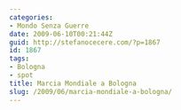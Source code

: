 ```yaml
---
categories:
- Mondo Senza Guerre
date: 2009-06-10T00:21:44Z
guid: http://stefanocecere.com/?p=1867
id: 1867
tags:
- Bologna
- spot
title: Marcia Mondiale a Bologna
slug: /2009/06/marcia-mondiale-a-bologna/
---
```


